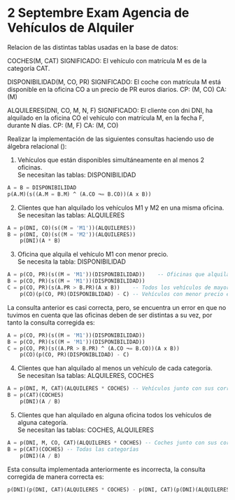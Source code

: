 # 2 Septembre Exam Agencia de Vehículos de Alquiler

Relacion de las distintas tablas usadas en la base de datos:

COCHES(M, CAT)
SIGNIFICADO: El vehículo con matrícula M es de la categoría CAT.

DISPONIBILIDAD(M, CO, PR)
SIGNIFICADO: El coche con matrícula M está disponible en la oficina CO a un precio de PR euros diarios.
CP: (M, CO) CA: (M)

ALQUILERES(DNI, CO, M, N, F)
SIGNIFICADO: El cliente con dni DNI, ha alquilado en la oficina CO el vehículo con matrícula M, en la fecha F, durante N
días.
CP: (M, F) CA: (M, CO)

Realizar la implementación de las siguientes consultas haciendo uso de álgebra relacional ():

1. Vehículos que están disponibles simultáneamente en al menos 2 oficinas.\
Se necesitan las tablas: DISPONIBILIDAD
```sql
A = B = DISPONIBILIDAD
p(A.M)(s((A.M = B.M) ^ (A.CO ¬= B.CO))(A x B))
```

2. Clientes que han alquilado los vehículos M1 y M2 en una misma oficina.\
Se necesitan las tablas: ALQUILERES
```sql
A = p(DNI, CO)(s((M = 'M1'))(ALQUILERES))
B = p(DNI, CO)(s((M = 'M2'))(ALQUILERES))
    p(DNI)(A * B)
```

3. Oficina que alquila el vehículo M1 con menor precio.\
Se necesita la tabla: DISPONIBILIDAD
```sql
A = p(CO, PR)(s((M = 'M1'))(DISPONIBILIDAD))    -- Oficinas que alquilan el vehículo M1
B = p(CO, PR)(s((M = 'M1'))(DISPONIBILIDAD))
C = p(CO, PR)(s(A.PR > B.PR)(A x B))    -- Todos los vehículos de mayor valor
    p(CO)(p(CO, PR)(DISPONIBLIDAD) - C) -- Vehículos con menor precio en una determinada oficina
```

La consulta anterior es casi correcta, pero, se encuentra un error en que no tuvimos en cuenta que las oficinas
deben de ser distintas a su vez, por tanto la consulta corregida es:
```sql
A = p(CO, PR)(s((M = 'M1'))(DISPONIBILIDAD))   
B = p(CO, PR)(s((M = 'M1'))(DISPONIBILIDAD))
C = p(CO, PR)(s((A.PR > B.PR) ^ (A.CO ¬= B.CO))(A x B))    
    p(CO)(p(CO, PR)(DISPONIBLIDAD) - C) 
```

4. Clientes que han alquilado al menos un vehículo de cada categoría.\
Se necesitan lsa tablas: ALQUILERES, COCHES
```sql
A = p(DNI, M, CAT)(ALQUILERES * COCHES) -- Vehículos junto con sus correspendientes categorías
B = p(CAT)(COCHES)
    p(DNI)(A / B)
```

5. Clientes que han alquilado en alguna oficina todos los vehículos de alguna categoría.\
Se necesitan las tablas: COCHES, ALQUILERES
```sql
A = p(DNI, M, CO, CAT)(ALQUILERES * COCHES) -- Coches junto con sus correspondientes categorías
B = p(CAT)(COCHES) -- Todas las categorías
    p(DNI)(A / B)
```

Esta consulta implementada anteriormente es incorrecta, la consulta corregida de manera correcta es:
```sql
p(DNI)(p(DNI, CAT)(ALQUILERES * COCHES) - p(DNI, CAT)(p(DNI)(ALQUILERES) x p(DNI, M, CAT)(ALQUILERES * COCHES) - p(DNI, M, CAT)(ALQUILERES * COCHES)))
```